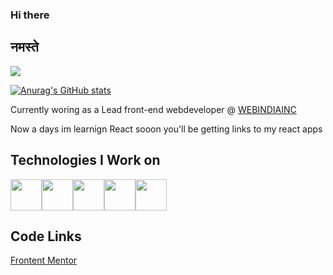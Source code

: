 
<!-- in your header -->
<link rel="stylesheet" href="https://cdn.jsdelivr.net/gh/devicons/devicon@latest/devicon.min.css">


### Hi there
## नमस्ते
![](https://komarev.com/ghpvc/?username=mandeephub&color=blue)

[![Anurag's GitHub stats](https://github-readme-stats.vercel.app/api?username=mandeephub)](https://github.com/anuraghazra/github-readme-stats)

Currently woring as a Lead front-end webdeveloper @ <a href="https://www.webindiainc.com/">WEBINDIAINC</a>

Now a days im learnign React sooon you'll be getting links to my react apps

## Technologies I Work on  
<div style="display:flex">
<img src="https://cdn.jsdelivr.net/gh/devicons/devicon/icons/html5/html5-original-wordmark.svg" style="width:50px"/>
<img src="https://cdn.jsdelivr.net/gh/devicons/devicon/icons/css3/css3-original-wordmark.svg" style="width:50px"/>
<img src="https://cdn.jsdelivr.net/gh/devicons/devicon/icons/javascript/javascript-original.svg" style="width:50px"/>
<img src="https://cdn.jsdelivr.net/gh/devicons/devicon/icons/react/react-original.svg" style="width:50px"/>
<img src="https://cdn.jsdelivr.net/gh/devicons/devicon/icons/python/python-original.svg" style="width:50px"/>
</div>

## Code Links 
<a href="https://www.frontendmentor.io/profile/mandeephub">Frontent Mentor</a>
